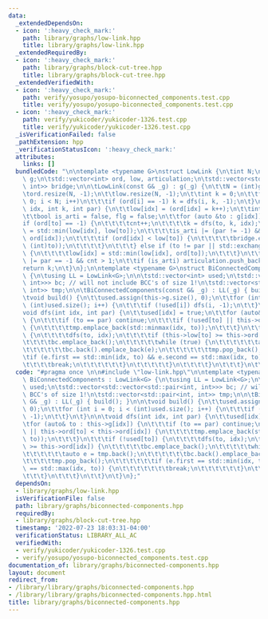 ```yaml
---
data:
  _extendedDependsOn:
  - icon: ':heavy_check_mark:'
    path: library/graphs/low-link.hpp
    title: library/graphs/low-link.hpp
  _extendedRequiredBy:
  - icon: ':heavy_check_mark:'
    path: library/graphs/block-cut-tree.hpp
    title: library/graphs/block-cut-tree.hpp
  _extendedVerifiedWith:
  - icon: ':heavy_check_mark:'
    path: verify/yosupo/yosupo-biconnected_components.test.cpp
    title: verify/yosupo/yosupo-biconnected_components.test.cpp
  - icon: ':heavy_check_mark:'
    path: verify/yukicoder/yukicoder-1326.test.cpp
    title: verify/yukicoder/yukicoder-1326.test.cpp
  _isVerificationFailed: false
  _pathExtension: hpp
  _verificationStatusIcon: ':heavy_check_mark:'
  attributes:
    links: []
  bundledCode: "\n\ntemplate <typename G>\nstruct LowLink {\n\tint N;\n\tconst G&\
    \ g;\n\tstd::vector<int> ord, low, articulation;\n\tstd::vector<std::pair<int,\
    \ int>> bridge;\n\n\tLowLink(const G& _g) : g(_g) {\n\t\tN = (int)g.size();\n\t\
    \tord.resize(N, -1);\n\t\tlow.resize(N, -1);\n\t\tint k = 0;\n\t\tfor (int i =\
    \ 0; i < N; i++)\n\t\t\tif (ord[i] == -1) k = dfs(i, k, -1);\n\t}\n\n\tint dfs(int\
    \ idx, int k, int par) {\n\t\tlow[idx] = (ord[idx] = k++);\n\t\tint cnt = 0;\n\
    \t\tbool is_arti = false, flg = false;\n\t\tfor (auto &to : g[idx]) {\n\t\t\t\
    if (ord[to] == -1) {\n\t\t\t\tcnt++;\n\t\t\t\tk = dfs(to, k, idx);\n\t\t\t\tlow[idx]\
    \ = std::min(low[idx], low[to]);\n\t\t\t\tis_arti |= (par != -1) && (low[to] >=\
    \ ord[idx]);\n\t\t\t\tif (ord[idx] < low[to]) {\n\t\t\t\t\tbridge.emplace_back(std::minmax(idx,\
    \ (int)to));\n\t\t\t\t}\n\t\t\t} else if (to != par || std::exchange(flg, true))\
    \ {\n\t\t\t\tlow[idx] = std::min(low[idx], ord[to]);\n\t\t\t}\n\t\t}\n\t\tis_arti\
    \ |= par == -1 && cnt > 1;\n\t\tif (is_arti) articulation.push_back(idx);\n\t\t\
    return k;\n\t}\n};\n\ntemplate <typename G>\nstruct BiConnectedComponents : LowLink<G>\
    \ {\n\tusing LL = LowLink<G>;\n\n\tstd::vector<int> used;\n\tstd::vector<std::vector<std::pair<int,\
    \ int>>> bc; // will not include BCC's of size 1!\n\tstd::vector<std::pair<int,\
    \ int>> tmp;\n\n\tBiConnectedComponents(const G& _g) : LL(_g) { build(); }\n\n\
    \tvoid build() {\n\t\tused.assign(this->g.size(), 0);\n\t\tfor (int i = 0; i <\
    \ (int)used.size(); i++) {\n\t\t\tif (!used[i]) dfs(i, -1);\n\t\t}\n\t}\n\n\t\
    void dfs(int idx, int par) {\n\t\tused[idx] = true;\n\t\tfor (auto& to : this->g[idx])\
    \ {\n\t\t\tif (to == par) continue;\n\t\t\tif (!used[to] || this->ord[to] < this->ord[idx])\
    \ {\n\t\t\t\ttmp.emplace_back(std::minmax(idx, to));\n\t\t\t}\n\t\t\tif (!used[to])\
    \ {\n\t\t\t\tdfs(to, idx);\n\t\t\t\tif (this->low[to] >= this->ord[idx]) {\n\t\
    \t\t\t\tbc.emplace_back();\n\t\t\t\t\twhile (true) {\n\t\t\t\t\t\tauto e = tmp.back();\n\
    \t\t\t\t\t\tbc.back().emplace_back(e);\n\t\t\t\t\t\ttmp.pop_back();\n\t\t\t\t\t\
    \tif (e.first == std::min(idx, to) && e.second == std::max(idx, to)) {\n\t\t\t\
    \t\t\t\tbreak;\n\t\t\t\t\t\t}\n\t\t\t\t\t}\n\t\t\t\t}\n\t\t\t}\n\t\t}\n\t}\n};\n"
  code: "#pragma once \n\n#include \"low-link.hpp\"\n\ntemplate <typename G>\nstruct\
    \ BiConnectedComponents : LowLink<G> {\n\tusing LL = LowLink<G>;\n\n\tstd::vector<int>\
    \ used;\n\tstd::vector<std::vector<std::pair<int, int>>> bc; // will not include\
    \ BCC's of size 1!\n\tstd::vector<std::pair<int, int>> tmp;\n\n\tBiConnectedComponents(const\
    \ G& _g) : LL(_g) { build(); }\n\n\tvoid build() {\n\t\tused.assign(this->g.size(),\
    \ 0);\n\t\tfor (int i = 0; i < (int)used.size(); i++) {\n\t\t\tif (!used[i]) dfs(i,\
    \ -1);\n\t\t}\n\t}\n\n\tvoid dfs(int idx, int par) {\n\t\tused[idx] = true;\n\t\
    \tfor (auto& to : this->g[idx]) {\n\t\t\tif (to == par) continue;\n\t\t\tif (!used[to]\
    \ || this->ord[to] < this->ord[idx]) {\n\t\t\t\ttmp.emplace_back(std::minmax(idx,\
    \ to));\n\t\t\t}\n\t\t\tif (!used[to]) {\n\t\t\t\tdfs(to, idx);\n\t\t\t\tif (this->low[to]\
    \ >= this->ord[idx]) {\n\t\t\t\t\tbc.emplace_back();\n\t\t\t\t\twhile (true) {\n\
    \t\t\t\t\t\tauto e = tmp.back();\n\t\t\t\t\t\tbc.back().emplace_back(e);\n\t\t\
    \t\t\t\ttmp.pop_back();\n\t\t\t\t\t\tif (e.first == std::min(idx, to) && e.second\
    \ == std::max(idx, to)) {\n\t\t\t\t\t\t\tbreak;\n\t\t\t\t\t\t}\n\t\t\t\t\t}\n\t\
    \t\t\t}\n\t\t\t}\n\t\t}\n\t}\n};"
  dependsOn:
  - library/graphs/low-link.hpp
  isVerificationFile: false
  path: library/graphs/biconnected-components.hpp
  requiredBy:
  - library/graphs/block-cut-tree.hpp
  timestamp: '2022-07-23 18:03:31-04:00'
  verificationStatus: LIBRARY_ALL_AC
  verifiedWith:
  - verify/yukicoder/yukicoder-1326.test.cpp
  - verify/yosupo/yosupo-biconnected_components.test.cpp
documentation_of: library/graphs/biconnected-components.hpp
layout: document
redirect_from:
- /library/library/graphs/biconnected-components.hpp
- /library/library/graphs/biconnected-components.hpp.html
title: library/graphs/biconnected-components.hpp
---
```

